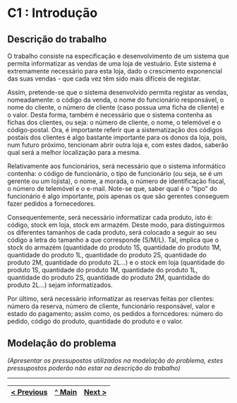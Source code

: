 # C1 : Introdução


## Descrição do trabalho
O trabalho consiste na especificação e desenvolvimento de um sistema que permita informatizar as vendas de uma loja de vestuário. Este sistema é extremamente necessário para esta loja, dado o crescimento exponencial das suas vendas - que cada vez têm sido mais difíceis de registar. 

Assim, pretende-se que o sistema desenvolvido permita registar as vendas, nomeadamente: o código da venda, o nome do funcionário responsável, o nome do cliente, o número de cliente (caso possua uma ficha de cliente) e o valor. Desta forma, também é necessário que o sistema contenha as fichas dos clientes, ou seja: o número de cliente, o nome, o telemóvel e o código-postal. Ora, é importante referir que a sistematização dos códigos postais dos clientes é algo bastante importante para os donos da loja, pois, num futuro próximo, tencionam abrir outra loja e, com estes dados, saberão qual será a melhor localização para a mesma. 

Relativamente aos funcionários, será necessário que o sistema informático contenha: o código de funcionário, o tipo de funcionário (ou seja, se é um gerente ou um lojista), o nome, a morada, o número de identificação fiscal, o número de telemóvel e o e-mail. Note-se que, saber qual é o "tipo" do funcionário é algo importante, pois apenas os que são gerentes conseguem fazer pedidos a fornecedores.

Consequentemente, será necessário informatizar cada produto, isto é: código, stock em loja, stock em armazém. Deste modo, para distinguirmos os diferentes tamanhos de cada produto, será colocado a seguir ao seu código a letra do tamanho a que corresponde (S/M/L). Tal, implica que o stock do armazém (quantidade do produto 1S, quantidade do produto 1M, quantidade do produto 1L, quantidade do produto 2S, quantidade do produto 2M, quantidade do produto 2L...) e o stock em loja (quantidade do produto 1S, quantidade do produto 1M, quantidade do produto 1L, quantidade do produto 2S, quantidade do produto 2M, quantidade do produto 2L...) sejam informatizados.

Por último, será necessário informatizar as reservas feitas por clientes: número da reserva, número de cliente, funcionário responsável, valor e estado do pagamento; assim como, os pedidos a forncedores: número do pedido, código do produto, quantidade do produto e o valor. 

## Modelação do problema

_(Apresentar os pressupostos utilizados na modelação do problema, estes pressupostos poderão não estar na descrição do trabalho)_


---
[< Previous](REI00.md) | [^ Main](https://github.com/exemploTrabalho/reportSIBD/) | [Next >](REI02.md)
:--- | :---: | ---: 
